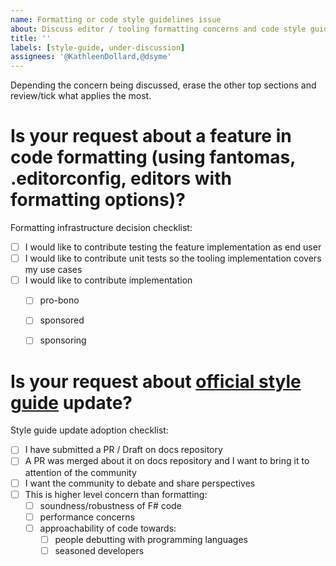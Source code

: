 ```yaml
---
name: Formatting or code style guidelines issue
about: Discuss editor / tooling formatting concerns and code style guidelines
title: ''
labels: [style-guide, under-discussion]
assignees: '@KathleenDollard,@dsyme'
---
```


Depending the concern being discussed, erase the other top sections and review/tick what applies the most.

# Is your request about a feature in code formatting (using fantomas, .editorconfig, editors with formatting options)?

Formatting infrastructure decision checklist:
* [ ] I would like to contribute testing the feature implementation as end user
* [ ] I would like to contribute unit tests so the tooling implementation covers my use cases
* [ ] I would like to contribute implementation
  * [ ] pro-bono
  * [ ] sponsored
  * [ ] sponsoring


# Is your request about [official style guide](https://learn.microsoft.com/en-us/dotnet/fsharp/style-guide/) update?

Style guide update adoption checklist:
* [ ] I have submitted a PR / Draft on docs repository
* [ ] A PR was merged about it on docs repository and I want to bring it to attention of the community
* [ ] I want the community to debate and share perspectives
* [ ] This is higher level concern than formatting:
  * [ ] soundness/robustness of F# code
  * [ ] performance concerns
  * [ ] approachability of code towards:
     * [ ] people debutting with programming languages
     * [ ] seasoned developers
